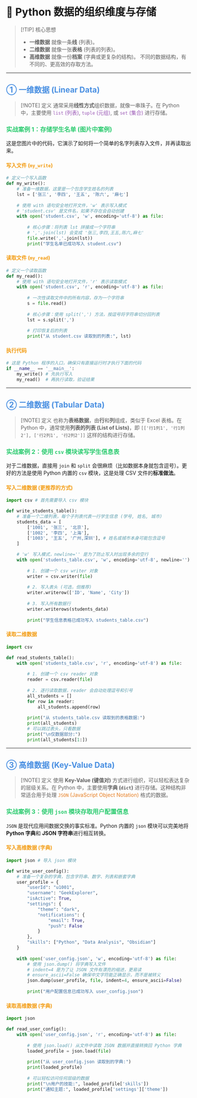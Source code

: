 # 🐍 Python 数据的组织维度与存储

> [!TIP] 核心思想
> - **一维数据** 就像一条**线** (列表)。
> - **二维数据** 就像一张**表格** (列表的列表)。
> - **高维数据** 就像一份**档案** (字典或更复杂的结构)。
> 不同的数据结构，有不同的、更高效的存取方法。

---

## <span style="color:#4A90E2;">① 一维数据 (Linear Data)</span>

> [!NOTE] 定义
> 通常采用**线性方式**组织数据，就像一串珠子。在 Python 中，主要使用 <span style="color:#9b59b6;">`list` (列表)</span>, <span style="color:#9b59b6;">`tuple` (元组)</span>, 或 <span style="color:#9b59b6;">`set` (集合)</span> 进行存储。

### <span style="color:#2ecc71;">实战案例 1：存储学生名单 (图片中案例)</span>

这是您图片中的代码，它演示了如何将一个简单的名字列表存入文件，并再读取出来。

#### <span style="color:#f39c12;">写入文件 (`my_write`)</span>
```python
# 定义一个写入函数
def my_write():
    # 准备一维数据，这里是一个包含学生姓名的列表
    lst = ['张三', '李四', '王五', '陈六', '麻七']
    
    # 使用 with 语句安全地打开文件，'w' 表示写入模式
    # 'student.csv' 是文件名，如果不存在会自动创建
    with open('student.csv', 'w', encoding='utf-8') as file:
        
        # 核心步骤：将列表 lst 拼接成一个字符串
        # ','.join(lst) 会变成 '张三,李四,王五,陈六,麻七'
        file.write(','.join(lst))
        print("学生名单已成功写入 student.csv")
```

#### <span style="color:#f39c12;">读取文件 (`my_read`)</span>
```python
# 定义一个读取函数
def my_read():
    # 使用 with 语句安全地打开文件，'r' 表示读取模式
    with open('student.csv', 'r', encoding='utf-8') as file:
        
        # 一次性读取文件中的所有内容，存为一个字符串
        s = file.read() 
        
        # 核心步骤：使用 split(',') 方法，按逗号将字符串切分回列表
        lst = s.split(',')
        
        # 打印恢复后的列表
        print("从 student.csv 读取到的列表:", lst)
```

#### <span style="color:#f39c12;">执行代码</span>
```python
# 这是 Python 程序的入口，确保只有直接运行时才执行下面的代码
if __name__ == '__main__':
    my_write() # 先执行写入
    my_read()  # 再执行读取，验证结果
```

---

## <span style="color:#4A90E2;">② 二维数据 (Tabular Data)</span>

> [!NOTE] 定义
> 也称为**表格数据**，由**行**和**列**组成，类似于 Excel 表格。在 Python 中，通常使用**列表的列表 (List of Lists)**，即 `[['行1列1', '行1列2'], ['行2列1', '行2列2']]` 这样的结构进行存储。

### <span style="color:#2ecc71;">实战案例 2：使用 `csv` 模块读写学生信息表</span>

对于二维数据，直接用 `join` 和 `split` 会很麻烦（比如数据本身就包含逗号）。更好的方法是使用 Python 内置的 `csv` 模块，这是处理 CSV 文件的**标准做法**。

#### <span style="color:#f39c12;">写入二维数据 (更推荐的方式)</span>

```python
import csv # 首先需要导入 csv 模块

def write_students_table():
    # 准备一个二维列表，每个子列表代表一行学生信息 (学号, 姓名, 城市)
    students_data = [
        ['1001', '张三', '北京'],
        ['1002', '李四', '上海'],
        ['1003', '王五', '广州,深圳'], # 姓名或城市本身可能包含逗号
    ]

    # 'w' 写入模式，newline='' 是为了防止写入时出现多余的空行
    with open('students_table.csv', 'w', encoding='utf-8', newline='') as file:
        
        # 1. 创建一个 csv writer 对象
        writer = csv.writer(file)
        
        # 2. 写入表头 (可选，但推荐)
        writer.writerow(['ID', 'Name', 'City'])
        
        # 3. 写入所有数据行
        writer.writerows(students_data)
        
        print("学生信息表格已成功写入 students_table.csv")

```

#### <span style="color:#f39c12;">读取二维数据</span>
```python
import csv

def read_students_table():
    with open('students_table.csv', 'r', encoding='utf-8') as file:
        
        # 1. 创建一个 csv reader 对象
        reader = csv.reader(file)
        
        # 2. 逐行读取数据，reader 会自动处理逗号和引号
        all_students = []
        for row in reader:
            all_students.append(row)
            
        print("从 students_table.csv 读取到的表格数据:")
        print(all_students)
        # 可以跳过表头，只看数据
        print("\n仅数据部分:")
        print(all_students[1:])
```

---

## <span style="color:#4A90E2;">③ 高维数据 (Key-Value Data)</span>

> [!NOTE] 定义
> 使用 **Key-Value (键值对)** 方式进行组织，可以轻松表达复杂的层级关系。在 Python 中，主要使用**字典 (`dict`)** 进行存储。这种结构非常适合用于处理 <span style="color:#e67e22;">`JSON` (JavaScript Object Notation)</span> 格式的数据。

### <span style="color:#2ecc71;">实战案例 3：使用 `json` 模块存取用户配置信息</span>
`JSON` 是现代应用间数据交换的事实标准。Python 内置的 `json` 模块可以完美地将 **Python 字典**和 **JSON 字符串**进行相互转换。

#### <span style="color:#f39c12;">写入高维数据 (字典)</span>
```python
import json # 导入 json 模块

def write_user_config():
    # 准备一个复杂的字典，包含字符串、数字、列表和嵌套字典
    user_profile = {
        "userId": "u1001",
        "username": "GeekExplorer",
        "isActive": True,
        "settings": {
            "theme": "dark",
            "notifications": {
                "email": True,
                "push": False
            }
        },
        "skills": ["Python", "Data Analysis", "Obsidian"]
    }
    
    with open('user_config.json', 'w', encoding='utf-8') as file:
        # 使用 json.dump() 将字典写入文件
        # indent=4 是为了让 JSON 文件有漂亮的缩进，更易读
        # ensure_ascii=False 确保中文字符能正确显示，而不是被转义
        json.dump(user_profile, file, indent=4, ensure_ascii=False)
        
        print("用户配置信息已成功写入 user_config.json")

```

#### <span style="color:#f39c12;">读取高维数据 (字典)</span>

```python
import json

def read_user_config():
    with open('user_config.json', 'r', encoding='utf-8') as file:
        
        # 使用 json.load() 从文件中读取 JSON 数据并直接转换回 Python 字典
        loaded_profile = json.load(file)
        
        print("从 user_config.json 读取到的字典:")
        print(loaded_profile)
        
        # 可以轻松访问任何层级的数据
        print("\n用户的技能:", loaded_profile['skills'])
        print("通知主题:", loaded_profile['settings']['theme'])
```